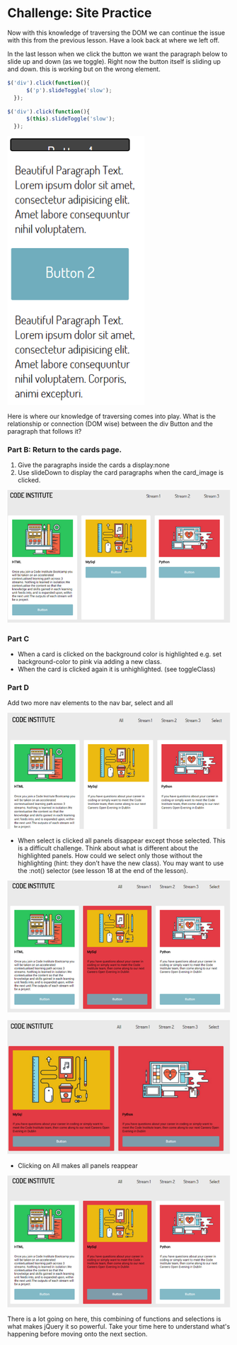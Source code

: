 # Challenge: Site Practice

Now with this knowledge of traversing the DOM we can continue the issue with this from the previous lesson.  Have a look back at where we left off.

In the last lesson when we click the button we want the paragraph below to slide up and down (as we toggle). Right now the button itself is sliding up and down. this is working but on the wrong element.  

```javascript
$('div').click(function(){
      $('p').slideToggle('slow');    
  });
```

```javascript
$('div').click(function(){
      $(this).slideToggle('slow');    
  });
```
 
![button-block](img/button-block.png)

Here is where our knowledge of traversing comes into play. What is the relationship or connection (DOM wise) between the div Button and the paragraph that follows it?

### Part B: Return to the cards page.

1.  Give the paragraphs inside the cards a display:none
2.  Use slideDown to display the card paragraphs when the card_image is clicked.

![3-columns](img/3-columns.png)

### Part C

- When a card is clicked on the background color is highlighted e.g. set background-color to pink via adding a new class.
- When the card is clicked again it is unhighlighted. (see toggleClass)

### Part D

Add two more nav elements to the nav bar, select and all

![3-columns2](img/3-columns2.png)

- When select is clicked all panels disappear except those selected. This is a difficult challenge. Think about what is different about the highlighted panels. How could we select only those without the highlighting (hint: they don’t have the new class). You may want to use the :not() selector (see lesson 18 at the end of the lesson).
 
![3-columns3](img/3-columns3.png)

![3-columns4](img/3-columns4.png)

- Clicking on All makes all panels reappear
 
![3-columns5](img/3-columns5.png)

There is a lot going on here, this combining of functions and selections is what makes jQuery it so powerful. Take your time here to understand what's happening before moving onto the next section.
